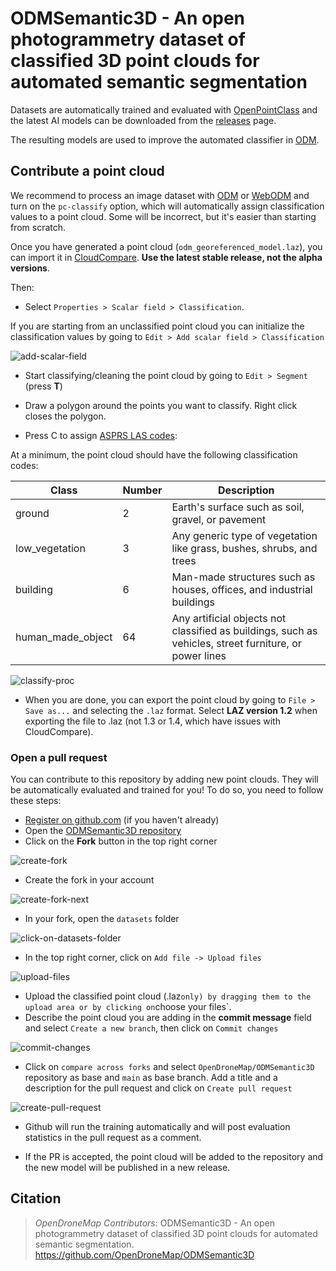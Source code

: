 # ODMSemantic3D - An open photogrammetry dataset of classified 3D point clouds for automated semantic segmentation

Datasets are automatically trained and evaluated with [OpenPointClass](https://github.com/uav4geo/OpenPointClass) and the latest AI models can be downloaded from the [releases](https://github.com/OpenDroneMap/ODMSemantic3D/releases) page.

The resulting models are used to improve the automated classifier in [ODM](https://github.com/OpenDroneMap/ODM).

## Contribute a point cloud

We recommend to process an image dataset with [ODM](https://github.com/OpenDroneMap/ODM) or [WebODM](https://github.com/OpenDroneMap/WebODM) and turn on the `pc-classify` option, which will automatically assign classification values to a point cloud. Some will be incorrect, but it's easier than starting from scratch. 

Once you have generated a point cloud (`odm_georeferenced_model.laz`), you can import it in [CloudCompare](https://www.danielgm.net/cc/). **Use the latest stable release, not the alpha versions**.

Then:
- Select `Properties > Scalar field > Classification`.

If you are starting from an unclassified point cloud you can initialize the classification values by going to `Edit > Add scalar field > Classification`

![add-scalar-field](https://user-images.githubusercontent.com/7868983/235640470-5986f162-4adf-45db-934e-cc8fe65c5a9b.gif)

- Start classifying/cleaning the point cloud by going to `Edit > Segment` (press **T**)

- Draw a polygon around the points you want to classify. Right click closes the polygon.

- Press C to assign [ASPRS LAS codes](https://github.com/uav4geo/OpenPointClass#supported-classes):

At a minimum, the point cloud should have the following classification codes:

| Class | Number | Description |
--------|---------|-------------|
| ground | 2 | Earth's surface such as soil, gravel, or pavement |  |
| low_vegetation | 3 | Any generic type of vegetation like grass, bushes, shrubs, and trees |
| building | 6 | Man-made structures such as houses, offices, and industrial buildings |
| human_made_object | 64 | Any artificial objects not classified as buildings, such as vehicles, street furniture, or power lines |

![classify-proc](https://user-images.githubusercontent.com/7868983/235640600-f683affb-ddfc-4a71-888e-479465d29be8.gif)

- When you are done, you can export the point cloud by going to `File > Save as...` and selecting the `.laz` format. Select **LAZ version 1.2** when exporting the file to .laz (not 1.3 or 1.4, which have issues with CloudCompare).

### Open a pull request

You can contribute to this repository by adding new point clouds. They will be automatically evaluated and trained for you! To do so, you need to follow these steps:

- [Register on github.com](https://github.com/signup) (if you haven't already)
- Open the [ODMSemantic3D repository](https://github.com/OpenDroneMap/ODMSemantic3D)
- Click on the **Fork** button in the top right corner

![create-fork](https://user-images.githubusercontent.com/132681251/236490639-a1a4e61a-558d-455c-84aa-b1b847a2ba48.png)

- Create the fork in your account

![create-fork-next](https://user-images.githubusercontent.com/132681251/236491057-dbfbe926-510e-49d1-8785-e7d7639f6642.png)

- In your fork, open the `datasets` folder

![click-on-datasets-folder](https://user-images.githubusercontent.com/132681251/236491397-cff1ad31-1727-4243-b728-2d20c9bc348e.png)

- In the top right corner, click on `Add file -> Upload files`

![upload-files](https://user-images.githubusercontent.com/7868983/236491752-461552fa-0560-4c0f-b8df-515c5b930a40.png)

- Upload the classified point cloud (.laz` only) by dragging them to the upload area or by clicking on `choose your files`.
- Describe the point cloud you are adding in the **commit message** field and select `Create a new branch`, then click on `Commit changes`

![commit-changes](https://user-images.githubusercontent.com/7868983/236492735-6b6e2fe2-abee-46cb-9627-d05134c29f11.png)

- Click on `compare across forks` and select `OpenDroneMap/ODMSemantic3D` repository as base and `main` as base branch. Add a title and a description for the pull request and click on `Create pull request`

![create-pull-request](https://user-images.githubusercontent.com/7868983/236492950-779cc623-44ed-44ae-b8d9-bf468e0d07b9.png)

- Github will run the training automatically and will post evaluation statistics in the pull request as a comment.

- If the PR is accepted, the point cloud will be added to the repository and the new model will be published in a new release.

## Citation

> *OpenDroneMap Contributors*: ODMSemantic3D - An open photogrammetry dataset of classified 3D point clouds for automated semantic segmentation. <https://github.com/OpenDroneMap/ODMSemantic3D>
